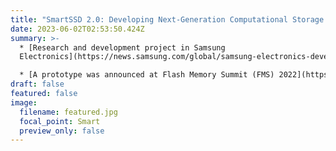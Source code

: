 ```yaml
---
title: "SmartSSD 2.0: Developing Next-Generation Computational Storage Drive"
date: 2023-06-02T02:53:50.424Z
summary: >-
  * [Research and development project in Samsung
  Electronics](https://news.samsung.com/global/samsung-electronics-develops-second-generation-smartssd-computational-storage-drive-with-upgraded-processing-functionality)

  * [A prototype was announced at Flash Memory Summit (FMS) 2022](https://blocksandfiles.com/2022/08/08/samsung-lays-tasty-flash-eggs-at-fms-2022/)
draft: false
featured: false
image:
  filename: featured.jpg
  focal_point: Smart
  preview_only: false
---
```

